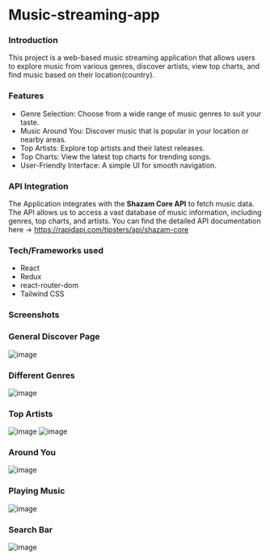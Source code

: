 # Music-streaming-app

### Introduction
This project is a web-based music streaming application that allows users to explore music from various genres, discover artists, view top charts, and find music based on their location(country). 

### Features
- Genre Selection: Choose from a wide range of music genres to suit your taste.
- Music Around You: Discover music that is popular in your location or nearby areas.
- Top Artists: Explore top artists and their latest releases.
- Top Charts: View the latest top charts for trending songs.
- User-Friendly Interface: A simple UI for smooth navigation.

### API Integration
The Application integrates with the **Shazam Core API** to fetch music data. The API allows us to access a vast database of music information, including genres, top charts, and artists.
You can find the detailed API documentation here -> https://rapidapi.com/tipsters/api/shazam-core
### Tech/Frameworks used
- React
- Redux
- react-router-dom
- Tailwind CSS 
### Screenshots
  ### General Discover Page
![image](https://github.com/Bekjo3/Music-streaming-app/assets/114708848/bb475ec6-3d6d-4621-98b6-1761196e3f3a)
### Different Genres
![image](https://github.com/Bekjo3/Music-streaming-app/assets/114708848/fd0c179e-0a48-4a8b-9f4c-2d9978b3eaee)
### Top Artists
![image](https://github.com/Bekjo3/Music-streaming-app/assets/114708848/0f8efdce-0feb-43a7-8bf3-147acba0bd35)
![image](https://github.com/Bekjo3/Music-streaming-app/assets/114708848/0c9cbd57-b6b9-4c75-b8fd-2f81d82583f5)
### Around You
![image](https://github.com/Bekjo3/Music-streaming-app/assets/114708848/ab89733b-9879-406b-9337-30e6914f79f6)
### Playing Music
![image](https://github.com/Bekjo3/Music-streaming-app/assets/114708848/c1a1889e-f9c3-47ab-b6bb-85dff3c7347d)
### Search Bar
![image](https://github.com/Bekjo3/Music-streaming-app/assets/114708848/72b62cb4-ffbf-47fc-8d47-e68685c2ee94)
